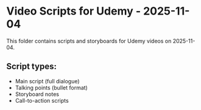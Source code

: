 # Video Scripts for Udemy - 2025-11-04

This folder contains scripts and storyboards for Udemy videos on 2025-11-04.

## Script types:
- Main script (full dialogue)
- Talking points (bullet format)
- Storyboard notes
- Call-to-action scripts
